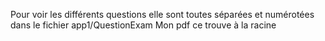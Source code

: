 Pour voir les différents questions elle sont toutes séparées et numérotées dans le fichier app1/QuestionExam
Mon pdf ce trouve à la racine

